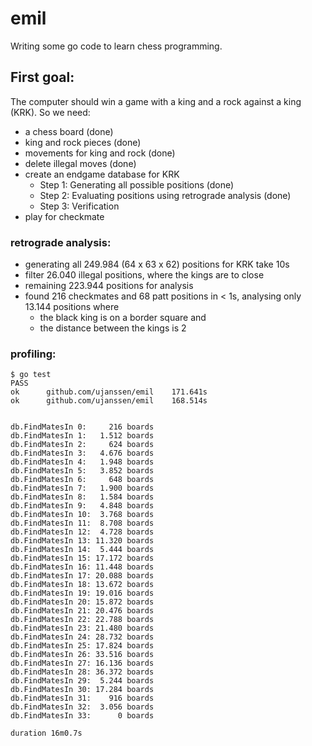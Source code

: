 # emil

Writing some go code to learn chess programming.

## First goal:

The computer should win a game with a king and a rock against a king (KRK).
So we need:
- a chess board (done)
- king and rock pieces (done)
- movements for king and rock (done)
- delete illegal moves (done)
- create an endgame database for KRK
	- Step 1: Generating all possible positions (done)
	- Step 2: Evaluating positions using retrograde analysis (done)
	- Step 3: Verification
- play for checkmate


### retrograde analysis:
- generating all 249.984 (64 x 63 x 62) positions for KRK take 10s
- filter 26.040 illegal positions, where the kings are to close
- remaining 223.944 positions for analysis 
- found 216 checkmates and 68 patt positions in < 1s, analysing only 13.144 positions where
	- the black king is on a border square and
	- the distance between the kings is 2


### profiling:

	$ go test
	PASS
	ok  	github.com/ujanssen/emil	171.641s
	ok  	github.com/ujanssen/emil	168.514s


	db.FindMatesIn 0:     216 boards
	db.FindMatesIn 1:   1.512 boards
	db.FindMatesIn 2:     624 boards
	db.FindMatesIn 3:   4.676 boards
	db.FindMatesIn 4:   1.948 boards
	db.FindMatesIn 5:   3.852 boards
	db.FindMatesIn 6:     648 boards
	db.FindMatesIn 7:   1.900 boards
	db.FindMatesIn 8:   1.584 boards
	db.FindMatesIn 9:   4.848 boards
	db.FindMatesIn 10:  3.768 boards
	db.FindMatesIn 11:  8.708 boards
	db.FindMatesIn 12:  4.728 boards
	db.FindMatesIn 13: 11.320 boards
	db.FindMatesIn 14:  5.444 boards
	db.FindMatesIn 15: 17.172 boards
	db.FindMatesIn 16: 11.448 boards
	db.FindMatesIn 17: 20.088 boards
	db.FindMatesIn 18: 13.672 boards
	db.FindMatesIn 19: 19.016 boards
	db.FindMatesIn 20: 15.872 boards
	db.FindMatesIn 21: 20.476 boards
	db.FindMatesIn 22: 22.788 boards
	db.FindMatesIn 23: 21.480 boards
	db.FindMatesIn 24: 28.732 boards
	db.FindMatesIn 25: 17.824 boards
	db.FindMatesIn 26: 33.516 boards
	db.FindMatesIn 27: 16.136 boards
	db.FindMatesIn 28: 36.372 boards
	db.FindMatesIn 29:  5.244 boards
	db.FindMatesIn 30: 17.284 boards
	db.FindMatesIn 31:    916 boards
	db.FindMatesIn 32:  3.056 boards
	db.FindMatesIn 33:      0 boards

	duration 16m0.7s
